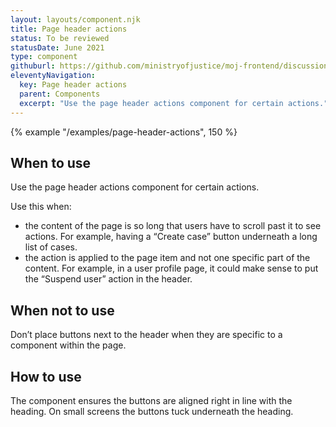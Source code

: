 ```yaml
---
layout: layouts/component.njk
title: Page header actions
status: To be reviewed
statusDate: June 2021
type: component
githuburl: https://github.com/ministryofjustice/moj-frontend/discussions/707
eleventyNavigation:
  key: Page header actions
  parent: Components
  excerpt: "Use the page header actions component for certain actions."
---
```


{% example "/examples/page-header-actions", 150 %}

## When to use

Use the page header actions component for certain actions.

Use this when:

- the content of the page is so long that users have to scroll past it to see actions. For example, having a “Create case” button underneath a long list of cases.
- the action is applied to the page item and not one specific part of the content. For example, in a user profile page, it could make sense to put the “Suspend user” action in the header.

## When not to use

Don’t place buttons next to the header when they are specific to a component within the page.

## How to use

The component ensures the buttons are aligned right in line with the heading. On small screens the buttons tuck underneath the heading.
